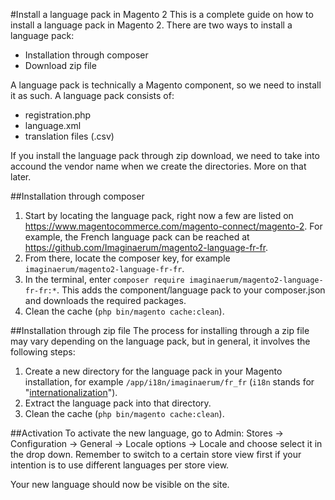 #Install a language pack in Magento 2
This is a complete guide on how to install a language pack in Magento 2. There are two ways to install a language pack:

* Installation through composer
* Download zip file

A language pack is technically a Magento component, so we need to install it as such. A language pack consists of:

* registration.php
* language.xml
* translation files (.csv)

If you install the language pack through zip download, we need to take into accound the vendor name when we create the directories. More on that later.

##Installation through composer

1. Start by locating the language pack, right now a few are listed on https://www.magentocommerce.com/magento-connect/magento-2. For example, the French language pack can be reached at https://github.com/Imaginaerum/magento2-language-fr-fr. 
2. From there, locate the composer key, for example `imaginaerum/magento2-language-fr-fr`. 
3. In the terminal, enter `composer require imaginaerum/magento2-language-fr-fr:*`. This adds the component/language pack to your composer.json and downloads the required packages.
4. Clean the cache (`php bin/magento cache:clean`).

##Installation through zip file
The process for installing through a zip file may vary depending on the language pack, but in general, it involves the following steps:

1. Create a new directory for the language pack in your Magento installation, for example `/app/i18n/imaginaerum/fr_fr` (`i18n` stands for "<a href="https://en.wikipedia.org/wiki/Internationalization_and_localization">internationalization</a>").
2. Extract the language pack into that directory.
3. Clean the cache (`php bin/magento cache:clean`).

##Activation
To activate the new language, go to Admin: Stores -> Configuration -> General -> Locale options -> Locale and choose select it in the drop down. Remember to switch to a certain store view first if your intention is to use different languages per store view.

Your new language should now be visible on the site.
